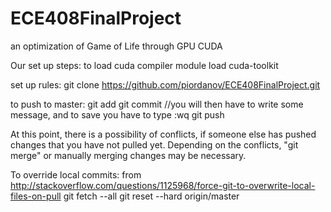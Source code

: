 # ECE408FinalProject
an optimization of Game of Life through GPU CUDA

Our set up steps:
to load cuda compiler
module load cuda-toolkit

set up rules:
git clone https://github.com/piordanov/ECE408FinalProject.git

to push to master:
git add <files>
git commit
//you will then have to write some message, and to save you have to type :wq
git push

At this point, there is a possibility of conflicts, if someone else has pushed changes that you have not pulled yet. Depending on the conflicts, "git merge" or manually merging changes may be necessary.

To override local commits: from http://stackoverflow.com/questions/1125968/force-git-to-overwrite-local-files-on-pull
git fetch --all
git reset --hard origin/master

